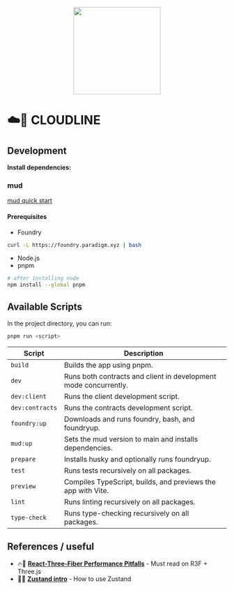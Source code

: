 <div align=center>

<div style="display: flex; justify-content: center; gap: 1rem;">
<img src="assets/header.svg" style="width: 200px">
</div>

</div>

# ☁️🏯 CLOUDLINE

## Development

**Install dependencies:**

### mud

[mud quick start](https://mud.dev/quick-start)

#### Prerequisites
- Foundry
```bash
curl -L https://foundry.paradigm.xyz | bash
```
- Node.js
- pnpm
```bash
# after installing node
npm install --global pnpm
```

## Available Scripts

In the project directory, you can run:
```bash
pnpm run <script>
```

| **Script**        | **Description**                                                 |
| ----------------- | --------------------------------------------------------------- |
| `build`           | Builds the app using pnpm.                                      |
| `dev`             | Runs both contracts and client in development mode concurrently.|
| `dev:client`      | Runs the client development script.                             |
| `dev:contracts`   | Runs the contracts development script.                          |
| `foundry:up`      | Downloads and runs foundry, bash, and foundryup.                |
| `mud:up`          | Sets the mud version to main and installs dependencies.        |
| `prepare`         | Installs husky and optionally runs foundryup.                   |
| `test`            | Runs tests recursively on all packages.                         |
| `preview`         | Compiles TypeScript, builds, and previews the app with Vite.    |
| `lint`            | Runs linting recursively on all packages.                       |
| `type-check`      | Runs type-checking recursively on all packages.                 |

## References / useful

- 🔥🚒 **[React-Three-Fiber Performance Pitfalls](https://docs.pmnd.rs/react-three-fiber/advanced/pitfalls)** - Must read on R3F + Three.js
- 🧸📖 **[Zustand intro](https://refine.dev/blog/zustand-react-state/#getting-started-with-zustand)** - How to use Zustand
